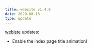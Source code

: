 ```yaml
---
title: website v1.4.0
date: 2020-08-16
type: update
---
```


[webiste](https://codeforfaith.com) updates:

- Enable the index page title animation!

